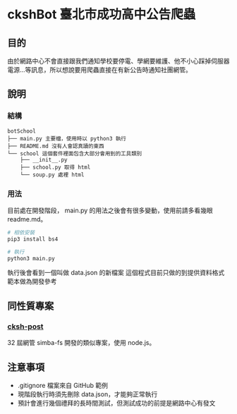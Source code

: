 # ckshBot 臺北市成功高中公告爬蟲

## 目的
由於網路中心不會直接跟我們通知學校要停電、學網要維護、他不小心踩掉伺服器電源…等訊息，所以想說要用爬蟲直接在有新公告時通知社團網管。

## 說明
### 結構
```
botSchool
├── main.py 主要檔，使用時以 python3 執行
├── README.md 沒有人會認真讀的東西
└── school 這個套件裡面包含大部分會用到的工具類別
    ├── __init__.py
    ├── school.py 取得 html
    └── soup.py 處裡 html
```
### 用法
目前處在開發階段， main.py 的用法之後會有很多變動，使用前請多看幾眼 readme.md。
```bash
# 相依安裝
pip3 install bs4

# 執行
python3 main.py
```
執行後會看到一個叫做 data.json 的新檔案
這個程式目前只做的到提供資料格式範本做為開發參考

## 同性質專案
### [cksh-post](https://github.com/simba-fs/cksh-post)
32 屆網管 simba-fs 開發的類似專案，使用 node.js。

## 注意事項
- .gitignore 檔案來自 GitHub 範例
- 現階段執行時須先刪除 data.json，才能夠正常執行
- 預計會進行幾個禮拜的長時間測試，但測試成功的前提是網路中心有發文
